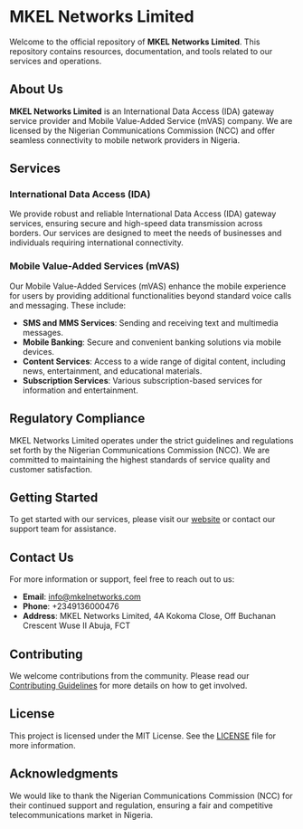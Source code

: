 # MKEL Networks Limited

Welcome to the official repository of **MKEL Networks Limited**. This repository contains resources, documentation, and tools related to our services and operations.

## About Us

**MKEL Networks Limited** is an International Data Access (IDA) gateway service provider and Mobile Value-Added Service (mVAS) company. We are licensed by the Nigerian Communications Commission (NCC) and offer seamless connectivity to mobile network providers in Nigeria.

## Services

### International Data Access (IDA)

We provide robust and reliable International Data Access (IDA) gateway services, ensuring secure and high-speed data transmission across borders. Our services are designed to meet the needs of businesses and individuals requiring international connectivity.

### Mobile Value-Added Services (mVAS)

Our Mobile Value-Added Services (mVAS) enhance the mobile experience for users by providing additional functionalities beyond standard voice calls and messaging. These include:

- **SMS and MMS Services**: Sending and receiving text and multimedia messages.
- **Mobile Banking**: Secure and convenient banking solutions via mobile devices.
- **Content Services**: Access to a wide range of digital content, including news, entertainment, and educational materials.
- **Subscription Services**: Various subscription-based services for information and entertainment.

## Regulatory Compliance

MKEL Networks Limited operates under the strict guidelines and regulations set forth by the Nigerian Communications Commission (NCC). We are committed to maintaining the highest standards of service quality and customer satisfaction.

## Getting Started

To get started with our services, please visit our [website](https://www.mkelnetworks.com) or contact our support team for assistance.

## Contact Us

For more information or support, feel free to reach out to us:

- **Email**: info@mkelnetworks.com
- **Phone**: +2349136000476
- **Address**: MKEL Networks Limited, 4A Kokoma Close, Off Buchanan Crescent Wuse II Abuja, FCT

## Contributing

We welcome contributions from the community. Please read our [Contributing Guidelines](CONTRIBUTING.md) for more details on how to get involved.

## License

This project is licensed under the MIT License. See the [LICENSE](LICENSE) file for more information.

## Acknowledgments

We would like to thank the Nigerian Communications Commission (NCC) for their continued support and regulation, ensuring a fair and competitive telecommunications market in Nigeria.
